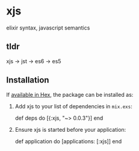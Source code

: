 # xjs 

elixir syntax, javascript semantics

## tldr

xjs -> jst -> es6 -> es5 

## Installation

If [available in Hex](https://hex.pm/docs/publish), the package can be installed as:

  1. Add xjs to your list of dependencies in `mix.exs`:

        def deps do
          [{:xjs, "~> 0.0.3"}]
        end

  2. Ensure xjs is started before your application:

        def application do
          [applications: [:xjs]]
        end

